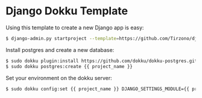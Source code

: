 Django Dokku Template
=====================

Using this template to create a new Django app is easy:

```bash
$ django-admin.py startproject --template=https://github.com/Tirzono/django-dokku-template/archive/master.zip --name=Procfile {{ project_name }}
```

Install postgres and create a new database:

```bash
$ sudo dokku plugin:install https://github.com/dokku/dokku-postgres.git postgres
$ sudo dokku postgres:create {{ project_name }}
```

Set your environment on the dokku server:

```bash
$ sudo dokku config:set {{ project_name }} DJANGO_SETTINGS_MODULE={{ project_name }}.settings.production
```
